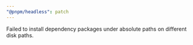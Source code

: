 ```yaml
---
"@pnpm/headless": patch
---
```


Failed to install dependency packages under absolute paths on different disk paths.
